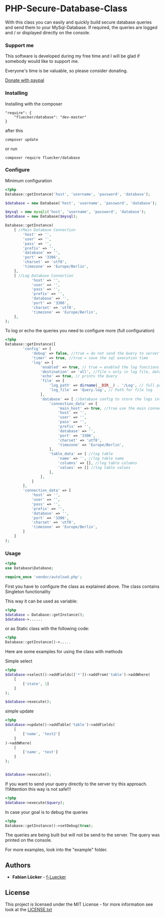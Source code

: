 # PHP-Secure-Database-Class

With this class you can easily and quickly build secure database queries and send them to your MySql-Database.
If required, the queries are logged and / or displayed directly on the console.

### Support me

This software is developed during my free time and I will be glad if somebody would like to support me.

Everyone's time is be valuable, so please consider donating.

[Donate with paypal](https://www.paypal.com/cgi-bin/webscr?cmd=_donations&business=luecker.fabian%40gmail.com&currency_code=EUR&source=url)

### Installing

Installing with the composer

```
"require": {
    "fluecker/database": "dev-master"
}
```

after this 

```
composer update
```

or run

```
composer require fluecker/database
```

### Configure

Minimum configuration
```php
<?php
Database::getInstance('host', 'username', 'password', 'database');

$database = new Database('host', 'username', 'password', 'database');

$mysql = new mysqli('host', 'username', 'password', 'database');
$database = new Database($mysql);

Database::getInstance(
    [ //Main Database Connection
        'host' => '',
        'user' => '',
        'pass' => '',
        'prefix' => '',
        'database' => '',
        'port' => '3306',
        'charset' => 'utf8',
        'timezone' => 'Europe/Berlin',
    ],
    [ //Log Database Connection
            'host' => '',
            'user' => '',
            'pass' => '',
            'prefix' => '',
            'database' => '',
            'port' => '3306',
            'charset' => 'utf8',
            'timezone' => 'Europe/Berlin',
    ],
);
```

To log or echo the queries you need to configure more (full configuration)
```php
<?php
Database::getInstance([
        'config' => [
            'debug' => false, //true = do not send the Query to server
            'timer' => true, //true = save the sql execution time
            'log' => [
                'enabled' => true, // true = enabled the log functions
                'destination' => 'all', //file = only in log file, database = only in database, all = file and database
                'echo' => true, // prints the Query
                'file' => [
                    'log_path' => dirname(__DIR__) . '/Log', // full path to your logfile
                    'log_file' => 'Query.log', // Path for file log
                ],
                'database' => [ //Database config to store the logs into a table
                    'connection_data' => [
                        'main_host' => true, //true use the main connection_data, false use the following connection_data
                        'host' => '',
                        'user' => '',
                        'pass' => '',
                        'prefix' => '',
                        'database' => '',
                        'port' => '3306',
                        'charset' => 'utf8',
                        'timezone' => 'Europe/Berlin',
                    ],
                    'table_data' => [ //log table
                        'name' => '', //log table name
                        'columns' => [], //log table columns
                        'values' => [] //log table values
                    ],
                ],
            ]
        ],
        'connection_data' => [
            'host' => '',
            'user' => '',
            'pass' => '',
            'prefix' => '',
            'database' => '',
            'port' => '3306',
            'charset' => 'utf8',
            'timezone' => 'Europe/Berlin',
        ]
    ]
);
```

### Usage

```php
<?php
use Database\Database;

require_once 'vendor/autoload.php';
```

First you have to configure the class as explained above.
The class contains Singleton functionality

This way it can be used as variable: 

```php
<?php
$database = Database::getInstance();
$database->......
```

or as Static class with the following code:

```php
<?php
Database::getInstance()->.....
```

Here are some examples for using the class with methods

Simple select
```php
<?php
$database->select()->addFields(['*'])->addFrom('table')->addWhere(
    [
        ['state', 1]
    ]
);

$database->execute();
```

simple update
```php
<?php
$database->update()->addTable('table')->addFields(
    [
        ['name', 'test2']
    ]
)->addWhere(
    [
        ['name', 'test']
    ]
);


$database->execute();
```

If you want to send your query directly to the server try this approach. 
!!!Attention this way is not safe!!!
```php
<?php
$database->execute($query);
```

In case your goal is to debug the queries
```php
<?php
Database::getInstance()->setDebug(true);
```
The queries are being built but will not be send to the server.
The query was printed on the console.

For more examples, look into the "example" folder.


## Authors

* **Fabian Lücker** - [f-Luecker](https://www.f-luecker.de)

## License

This project is licensed under the MIT License - for more information see look at the [LICENSE.txt](LICENSE.txt)
